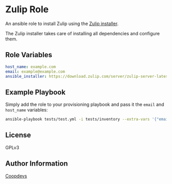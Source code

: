 Zulip Role
=========

An ansible role to install Zulip using the [Zulip installer](https://zulip.readthedocs.io/en/stable/production/install.html).

The Zulip installer takes care of installing all dependencies and configure them.


Role Variables
--------------

```yaml
host_name: example.com
email: example@example.com
ansible_installer: https://download.zulip.com/server/zulip-server-latest.tar.gz
```


Example Playbook
----------------
Simply add the role to your provisioning playbook and pass it the `email` and `host_name` variables:

```bash
ansible-playbook tests/test.yml -i tests/inventory --extra-vars '{"email":"email@example.com", "host_name":"example.com"}'
```
License
-------

GPLv3

Author Information
------------------

[Coopdevs](https://coopdevs.org)